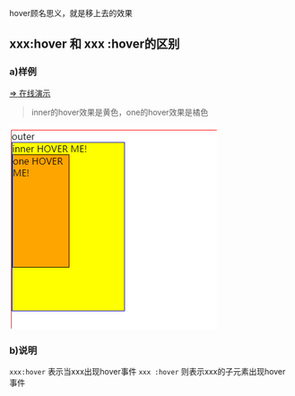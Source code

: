 hover顾名思义，就是移上去的效果

## xxx:hover 和 xxx :hover的区别

### a)样例
[=> 在线演示](https://jsfiddle.net/GenweiWu/arxbw6md/)

> inner的hover效果是黄色，one的hover效果是橘色  

![](./img/hover_demo.png)


### b)说明
`xxx:hover` 表示当xxx出现hover事件
`xxx :hover` 则表示xxx的子元素出现hover事件
